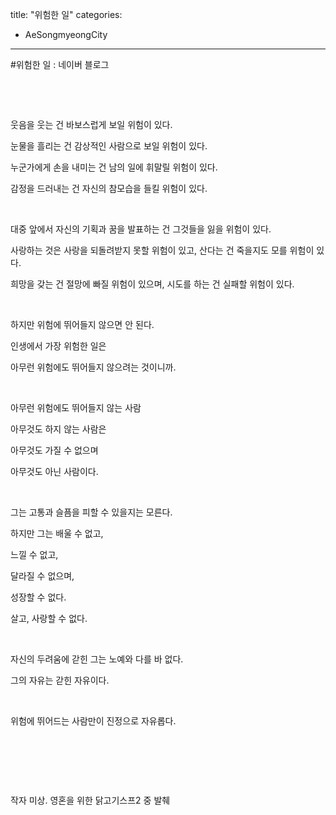 title: "위험한 일"
categories:
 - AeSongmyeongCity
---
#위험한 일 : 네이버 블로그








​

​

웃음을 웃는 건 바보스럽게 보일 위험이 있다.

눈물을 흘리는 건 감상적인 사람으로 보일 위험이 있다.

누군가에게 손을 내미는 건 남의 일에 휘말릴 위험이 있다.

감정을 드러내는 건 자신의 참모습을 들킬 위험이 있다.

​

대중 앞에서 자신의 기획과 꿈을 발표하는 건 그것들을 잃을 위험이 있다.

사랑하는 것은 사랑을 되돌려받지 못할 위험이 있고, 산다는 건 죽을지도 모를 위험이 있다.

희망을 갖는 건 절망에 빠질 위험이 있으며, 시도를 하는 건 실패할 위험이 있다.

​

하지만 위험에 뛰어들지 않으면 안 된다.

인생에서 가장 위험한 일은

아무런 위험에도 뛰어들지 않으려는 것이니까.

​

아무런 위험에도 뛰어들지 않는 사람

아무것도 하지 않는 사람은

아무것도 가질 수 없으며

아무것도 아닌 사람이다.

​

그는 고통과 슬픔을 피할 수 있을지는 모른다.

하지만 그는 배울 수 없고,

느낄 수 없고,

달라질 수 없으며,

성장할 수 없다.

살고, 사랑할 수 없다.

​

자신의 두려움에 갇힌 그는 노예와 다를 바 없다.

그의 자유는 갇힌 자유이다.

​

위험에 뛰어드는 사람만이 진정으로 자유롭다.

​

​

​

작자 미상. 영혼을 위한 닭고기스프2 중 발췌